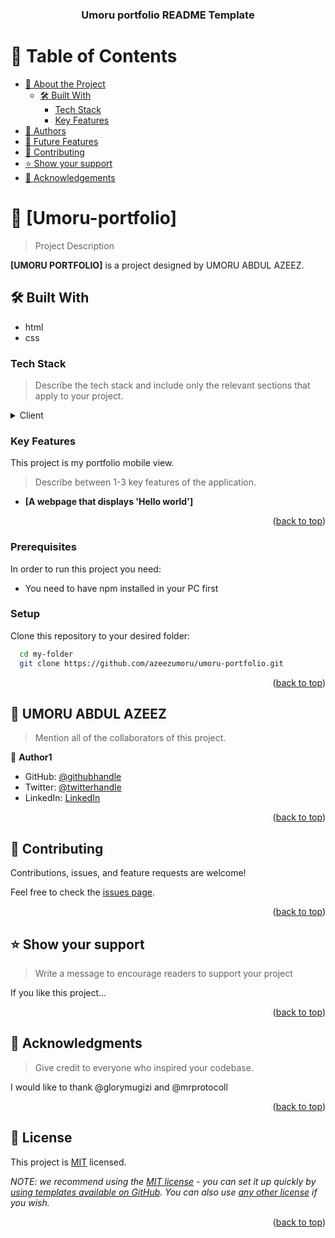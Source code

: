 <a name="readme-top"></a>

<div align="center">

  <h3><b>Umoru portfolio README Template</b></h3>

</div>

# 📗 Table of Contents

- [📖 About the Project](#about-project)
  - [🛠 Built With](#built-with)
    - [Tech Stack](#tech-stack)
    - [Key Features](#key-features)
- [👥 Authors](#authors)
- [🔭 Future Features](#future-features)
- [🤝 Contributing](#contributing)
- [⭐️ Show your support](#support)
- [🙏 Acknowledgements](#acknowledgements)


# 📖 [Umoru-portfolio]

> Project Description

**[UMORU PORTFOLIO]** is a project designed by UMORU ABDUL AZEEZ.

## 🛠 Built With 

- html
- css

### Tech Stack <a name="tech-stack"></a>

> Describe the tech stack and include only the relevant sections that apply to your project.

<details>
  <summary>Client</summary>
  <ul>
    <li><a href="https://html.com/">html</a></li>
    <li><a href=https://www.w3.org/Style/CSS/Overview.en.html
>css</a></li>
  </ul>
</details>

### Key Features 

This project is my portfolio mobile view.

> Describe between 1-3 key features of the application.

- **[A webpage that displays 'Hello world']**

<p align="right">(<a href="#readme-top">back to top</a>)</p>


### Prerequisites

In order to run this project you need:

- You need to have npm installed in your PC first


### Setup

Clone this repository to your desired folder:

```sh
  cd my-folder
  git clone https://github.com/azeezumoru/umoru-portfolio.git
```
<p align="right">(<a href="#readme-top">back to top</a>)</p>

<!-- AUTHORS -->

## 👥 **UMORU ABDUL AZEEZ**

> Mention all of the collaborators of this project.

👤 **Author1**

- GitHub: [@githubhandle](https://github.com/azeezumoru)
- Twitter: [@twitterhandle](https://twitter.com/azeez_umoru)
- LinkedIn: [LinkedIn](https://linkedin.com/in/umoru-abdul-azeez-527921194)

<p align="right">(<a href="#readme-top">back to top</a>)</p>


<!-- CONTRIBUTING -->

## 🤝 Contributing <a name="contributing"></a>

Contributions, issues, and feature requests are welcome!

Feel free to check the [issues page](../../issues/).

<p align="right">(<a href="#readme-top">back to top</a>)</p>


<!-- SUPPORT -->

## ⭐️ Show your support <a name="support"></a>

> Write a message to encourage readers to support your project

If you like this project...

<p align="right">(<a href="#readme-top">back to top</a>)</p>


<!-- ACKNOWLEDGEMENTS -->

## 🙏 Acknowledgments <a name="acknowledgements"></a>

> Give credit to everyone who inspired your codebase.

I would like to thank @glorymugizi and @mrprotocoll


<p align="right">(<a href="#readme-top">back to top</a>)</p>

<!-- FAQ (optional) -->

<!-- LICENSE -->

## 📝 License <a name="license"></a>

This project is [MIT](./LICENSE) licensed.

_NOTE: we recommend using the [MIT license](https://choosealicense.com/licenses/mit/) - you can set it up quickly by [using templates available on GitHub](https://docs.github.com/en/communities/setting-up-your-project-for-healthy-contributions/adding-a-license-to-a-repository). You can also use [any other license](https://choosealicense.com/licenses/) if you wish._

<p align="right">(<a href="#readme-top">back to top</a>)</p>